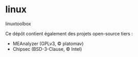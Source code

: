 # linux
linuxtoolbox

Ce dépôt contient également des projets open-source tiers :
- MEAnalyzer (GPLv3, © platomav)
- Chipsec (BSD-3-Clause, © Intel)